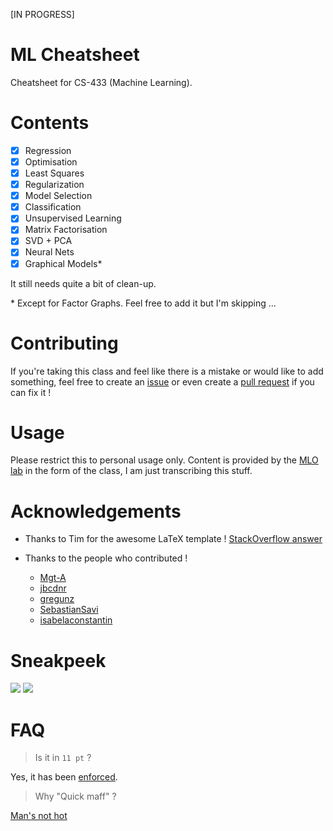 [IN PROGRESS]

# ML Cheatsheet

Cheatsheet for CS-433 (Machine Learning).

# Contents

* [x] Regression
* [x] Optimisation
* [x] Least Squares
* [x] Regularization
* [x] Model Selection
* [x] Classification
* [x] Unsupervised Learning
* [x] Matrix Factorisation
* [x] SVD + PCA
* [x] Neural Nets
* [x] Graphical Models\*

It still needs quite a bit of clean-up. 

\* Except for Factor Graphs. Feel free to add it but I'm skipping ...

# Contributing

If you're taking this class and feel like there is a mistake or would like to add something, feel free to create an
[issue](https://github.com/dtsbourg/ML_Cheatsheet/issues) or even create a 
[pull request](https://github.com/dtsbourg/ML_Cheatsheet/pulls) if you can fix it !

# Usage

Please restrict this to personal usage only. Content is provided by the [MLO lab](https://mlo.epfl.ch/) in the form of the class,
I am just transcribing this stuff. 

# Acknowledgements

* Thanks to Tim for the awesome LaTeX template ! [StackOverflow answer](https://stackoverflow.com/questions/1911516/how-to-make-cheat-sheets-in-latex)

* Thanks to the people who contributed !
  * [Mgt-A](https://github.com/Mgt-A)
  * [jbcdnr](https://github.com/jbcdnr)
  * [gregunz](https://github.com/gregunz)
  * [SebastianSavi](https://github.com/SebastianSavi)
  * [isabelaconstantin](https://github.com/isabelaconstantin)
  
# Sneakpeek

![](https://github.com/dtsbourg/ML_Cheatsheet/raw/master/figs/sneak-recto.png)
![](https://github.com/dtsbourg/ML_Cheatsheet/raw/master/figs/sneak-verso.png)

# FAQ

> Is it in ```11 pt``` ? 

Yes, it has been [enforced](https://github.com/dtsbourg/ML_Cheatsheet/blob/master/master.tex#L1).


> Why "Quick maff" ?

[Man's not hot](https://www.youtube.com/watch?v=k3jlviX88iw)
